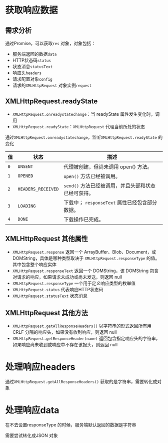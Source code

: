 # 获取响应数据

## 需求分析

通过Promise，可以获取`res` 对象，对象包括：
- 服务端返回的数据`data`
- HTTP状态码`status`
- 状态消息`statusText`
- 响应头`headers`
- 请求配置对象`config`
- 请求的`XMLHttpRequest` 对象实例`request`

## XMLHttpRequest.readyState

- `XMLHttpRequest.onreadystatechange`：当 readyState 属性发生变化时，调用
- `XMLHttpRequest.readyState`：`XMLHttpRequest` 代理当前所处的状态

通过`XMLHttpRequest.onreadystatechange`，监听`XMLHttpRequest.readyState` 的变化

| 值   | 状态               | 描述                                                |
| ---- | ------------------ | --------------------------------------------------- |
| `0`  | `UNSENT`           | 代理被创建，但尚未调用 open() 方法。                |
| `1`  | `OPENED`           | `open()` 方法已经被调用。                           |
| `2`  | `HEADERS_RECEIVED` | `send()` 方法已经被调用，并且头部和状态已经可获得。 |
| `3`  | `LOADING`          | 下载中； `responseText` 属性已经包含部分数据。      |
| `4`  | `DONE`             | 下载操作已完成。                                    |

## XMLHttpRequest 其他属性
- `XMLHttpRequest.response` 返回一个 ArrayBuffer、Blob、Document，或 DOMString，具体是哪种类型取决于 `XMLHttpRequest.responseType` 的值。其中包含整个响应实体
- `XMLHttpRequest.responseText` 返回一个 DOMString，该 DOMString 包含对请求的响应，如果请求未成功或尚未发送，则返回 null
- `XMLHttpRequest.responseType` 一个用于定义响应类型的枚举值
- `XMLHttpRequest.status` 代表响应HTTP状态码
- `XMLHttpRequest.statusText` 状态消息

## XMLHttpRequest 其他方法
- `XMLHttpRequest.getAllResponseHeaders()` 以字符串的形式返回所有用 CRLF 分隔的响应头，如果没有收到响应，则返回 null
- `XMLHttpRequest.getResponseHeader(name)` 返回包含指定响应头的字符串，如果响应尚未收到或响应中不存在该报头，则返回 null

# 处理响应headers

通过`XMLHttpRequest.getAllResponseHeaders()` 获取的是字符串，需要转化成对象

# 处理响应data

在不去设置responseType 的时候，服务端默认返回的数据是字符串

需要尝试转化成JSON 对象
